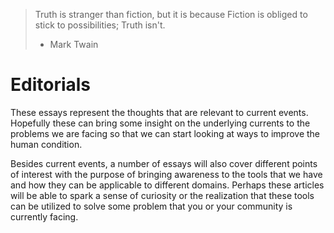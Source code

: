 
> Truth is stranger than fiction, but it is because Fiction is obliged to stick to possibilities; Truth isn't.
> -  Mark Twain

# Editorials

These essays represent the thoughts that are relevant to current events. Hopefully these can bring some insight on the underlying currents to the problems we are facing so that we can start looking at ways to improve the human condition.

Besides current events, a number of essays will also cover different points of interest with the purpose of bringing awareness to the tools that we have and how they can be applicable to different domains. Perhaps these articles will be able to spark a sense of curiosity or the realization that these tools can be utilized to solve some problem that you or your community is currently facing.